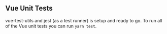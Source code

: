 ## Vue Unit Tests

vue-test-utils and jest (as a test runner) is setup and ready to go. To run all of the Vue unit tests you can run `yarn test`.
